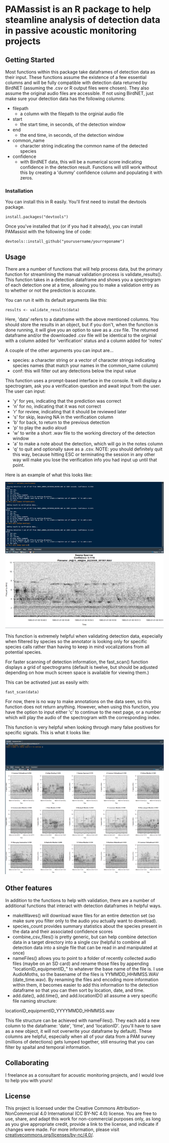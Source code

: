 # PAMassist is an R package to help steamline analysis of detection data in passive acoustic monitoring projects



## Getting Started
Most functions within this package take dataframes of detection data as their input. These functions assume the existence of a few essential columns and will be fully compatible with detection data returned by BirdNET (assuming the .csv or R output files were chosen). They also assume the original audio files are accessible. If not using BirdNET, just make sure your detection data has the following columns:

* filepath
    * a column with the filepath to the orginial audio file
* start
    * the start time, in seconds, of the detection window
* end
    * the end time, in seconds, of the detection window
* common_name
    * character string indicating the common name of the detected species 
* confidence
    * with BirdNET data, this will be a numerical score indicating confidence in the detection result. Functions will still work without this by creating a 'dummy' confidence column and populating it with zeros.
### Installation
You can install this in R easily. You'll first need to install the devtools package.

```
install.packages("devtools")
```
Once you've installed that (or if you had it already), you can install PAMassist with the following line of code:

```
devtools::install_github("yourusername/yourreponame")
```
## Usage

There are a number of functions that will help process data, but the primary function for streamlining the manual validation process is validate_results(). This function takes in a detection dataframe and shows you a spectrogram of each detection one at a time, allowing you to make a validation entry as to whether or not the prediction is accurate.

You can run it with its default arguments like this:
```
results <- validate_results(data)
```
Here, 'data' refers to a dataframe with the above mentioned columns. You should store the results in an object, but if you don't, when the function is done running, it will give you an option to save as a .csv file. The returned dataframe and/or the downloaded .csv file will be identical to the orginial with a column added for 'verification' status and a column added for 'notes'

A couple of the other arguments you can input are...
* species: a character string or a vector of character strings indicating species names (that match your names in the common_name column)
* conf: this will filter out any detections below the input value

This function uses a prompt-based interface in the console. It will display a spectrogram, ask you a verification question and await input from the user. The user can input:

- 'y' for yes, indicating that the prediction was correct
- 'n' for no, indicating that it was not correct
- 'r' for review, indicating that it should be reviewed later
- 's' for skip, leaving NA in the verification column
- 'b' for back, to return to the previous detection
- 'p' to play the audio aloud
- 'w' to write a short .wav file to the working directory of the detection window
- 'a' to make a note about the detection, which will go in the notes column
- 'q' to quit and optionally save as a .csv. NOTE: you should definitely quit this way, because hitting ESC or terminating the session in any other way will make you lose the verification info you had input up until that point.

Here is an example of what this looks like:

![Example Image](images/example_image2.png)

This function is extremely helpful when validating detection data, especially when filtered by species so the annotator is looking only for specific species calls rather than having to keep in mind vocalizations from all potential species.

For faster scanning of detection information, the fast_scan() function displays a grid of spectrograms (default is twelve, but should be adjusted depending on how much screen space is available for viewing them.)

This can be activated just as easily with:
```
fast_scan(data)
```
For now, there is no way to make annotations on the data seen, so this function does not return anything. However, when using this function, you have the option to input either 'c' to continue to the next page, or a number which will play the audio of the spectrogram with the corresponding index.

This function is very helpful when looking through many false positives for specific signals. This is what it looks like:

![Example Image](images/fast_scan_example.png)


## Other features
In addition to the functions to help with validation, there are a number of additional functions that interact with detection dataframes in helpful ways. 

* makeWaves() will download wave files for an entire detection set (so make sure you filter only to the audio you actually want to download). 
* species_count provides summary statistics about the species present in the data and their associated confidence scores
* combine_csv_files() is pretty generic, but can help combine detection data in a target directory into a single csv (helpful to combine  all detection data into a single file that can be read in and manipulated at once)
* nameFiles() allows you to point to a folder of recently collected audio files (maybe on an SD card) and rename those files by appending "locationID_equipmentID_" to whatever the base name of the file is. I use AudioMoths, so the basename of the files is YYMMDD_HHMMSS.WAV (date_time.wav). By renaming the files and encoding more information within them, it becomes easier to add this information to the detection dataframe so that you can then sort by location, date, and time.
* add.date(), add.time(), and add.locationID() all assume a very specific file naming structure: 

locationID_equipmentID_YYYYMMDD_HHMMSS.wav

This file structure can be achieved with nameFiles(). They each add a new column to the dataframe: 'date', 'time', and 'locationID'. (you'll have to save as a new object, it will not overwrite your dataframe by default). These columns are helpful, especially when all of your data from a PAM survey (millions of detections) gets lumped together, still ensuring that you can filter by spaital and temporal information.


## Collaborating

I freelance as a consultant for acoustic monitoring projects, and I would love to help you with yours!
## License

This project is licensed under the Creative Commons Attribution-NonCommercial 4.0 International (CC BY-NC 4.0) license. You are free to use, share, and adapt this work for non-commercial purposes only, as long as you give appropriate credit, provide a link to the license, and indicate if changes were made. For more information, please visit [creativecommons.org/licenses/by-nc/4.0/](https://creativecommons.org/licenses/by-nc/4.0/).

